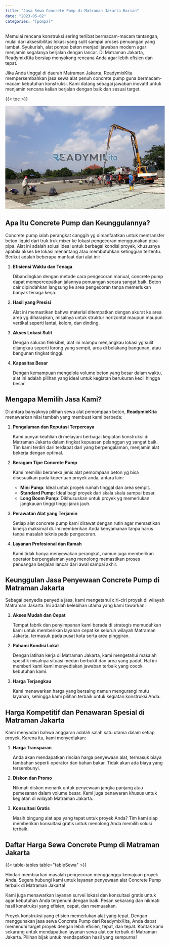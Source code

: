 ```yaml
---
title: "Jasa Sewa Concrete Pump di Matraman Jakarta Harian"
date: "2023-05-02"
categories: "[pompa]"
---
```


Memulai rencana konstruksi sering terlibat bermacam-macam tantangan, mulai dari aksesibilitas lokasi yang sulit sampai proses penuangan yang lambat. Syukurlah, alat pompa beton menjadi jawaban modern agar menjamin segalanya berjalan dengan lancar. Di Matraman Jakarta, ReadymixKita bersiap menyokong rencana Anda agar lebih efisien dan tepat.

Jika Anda tinggal di daerah Matraman Jakarta, ReadymixKita mempersembahkan jasa sewa alat penuh concrete pump guna bermacam-macam kebutuhan konstruksi. Kami datang sebagai jawaban inovatif untuk menjamin rencana kalian berjalan dengan baik dan sesuai target.

{{< toc >}}

![Jasa Sewa Concrete Pump di Matraman Jakarta Harian](/images/pompa/sewa-pompa-11.jpg)

## Apa Itu Concrete Pump dan Keunggulannya?

Concrete pump ialah perangkat canggih yg dimanfaatkan untuk mentransfer beton liquid dari truk truk mixer ke lokasi pengecoran menggunakan pipa-pipa. Alat ini adalah solusi ideal untuk berbagai kondisi proyek, khususnya apabila akses ke lokasi menantang atau membutuhkan ketinggian tertentu. Berikut adalah beberapa manfaat dari alat ini:

1. **Efisiensi Waktu dan Tenaga**

   Dibandingkan dengan metode cara pengecoran manual, concrete pump dapat mempercepatkan jalannya penuangan secara sangat baik. Beton cair dipindahkan langsung ke area pengecoran tanpa memerlukan banyak tenaga kerja.

2. **Hasil yang Presisi**

   Alat ini memastikan bahwa material ditempatkan dengan akurat ke area area yg diharapkan, misalnya untuk struktur horizontal maupun maupun vertikal seperti lantai, kolom, dan dinding.

3. **Akses Lokasi Sulit**

   Dengan saluran fleksibel, alat ini mampu menjangkau lokasi yg sulit dijangkau seperti lorong yang sempit, area di belakang bangunan, atau bangunan tingkat tinggi.

4. **Kapasitas Besar**

   Dengan kemampuan mengelola volume beton yang besar dalam waktu, alat ini adalah pilihan yang ideal untuk kegiatan berukuran kecil hingga besar.

## Mengapa Memilih Jasa Kami?

Di antara banyaknya pilihan sewa alat pemompaan beton, **ReadymixKita** menawarkan nilai tambah yang membuat kami berbeda:

1. **Pengalaman dan Reputasi Terpercaya**

   Kami punyai keahlian di melayani berbagai kegiatan konstruksi di Matraman Jakarta dalam tingkat kepuasan pelanggan yg sangat baik. Tim kami terdiri dari terdapat dari yang berpengalaman, menjamin alat bekerja dengan optimal.

2. **Beragam Tipe Concrete Pump**

   Kami memiliki beraneka jenis alat pemompaan beton yg bisa disesuaikan pada keperluan proyek anda, antara lain:
   - **Mini Pump**: Ideal untuk proyek rumah tinggal dan area sempit.
   - **Standard Pump**: Ideal bagi proyek dari skala skala sampai besar.
   - **Long Boom Pump**: Dikhususkan untuk proyek yg memerlukan jangkauan tinggi tinggi jarak jauh.

3. **Perawatan Alat yang Terjamin**

   Setiap alat concrete pump kami dirawat dengan rutin agar memastikan kinerja maksimal di. Ini memberikan Anda kenyamanan tanpa harus tanpa masalah teknis pada pengecoran.

4. **Layanan Profesional dan Ramah**

   Kami tidak hanya menyewakan perangkat, namun juga memberikan operator berpengalaman yang menolong memastikan proses penuangan berjalan lancar dari awal sampai akhir.

## Keunggulan Jasa Penyewaan Concrete Pump di Matraman Jakarta

Sebagai penyedia penyedia jasa, kami mengetahui ciri-ciri proyek di wilayah Matraman Jakarta. Ini adalah kelebihan utama yang kami tawarkan:

1. **Akses Mudah dan Cepat**

   Tempat fabrik dan penyimpanan kami berada di strategis memudahkan kami untuk memberikan layanan cepat ke seluruh wilayah Matraman Jakarta, termasuk pada pusat kota serta area pinggiran.

2. **Pahami Kondisi Lokal**

   Dengan latihan kerja di Matraman Jakarta, kami mengetahui masalah spesifik misalnya situasi medan berbukit dan area yang padat. Hal ini memberi kami kami menyediakan jawaban terbaik yang cocok kebutuhan kami.

3. **Harga Terjangkau**

   Kami menawarkan harga yang bersaing namun mengurangi mutu layanan, sehingga kami pilihan terbaik untuk kegiatan konstruksi Anda.

## Harga Kompetitif dan Penawaran Spesial di Matraman Jakarta

Kami menyadari bahwa anggaran adalah salah satu utama dalam setiap proyek. Karena itu, kami menyediakan:

1. **Harga Transparan**

   Anda akan mendapatkan rincian harga penyewaan alat, termasuk biaya tambahan seperti operator dan bahan bakar. Tidak akan ada biaya yang tersembunyi.

2. **Diskon dan Promo**

   Nikmati diskon menarik untuk penyewaan jangka panjang atau pemesanan dalam volume besar. Kami juga penawaran khusus untuk kegiatan di wilayah Matraman Jakarta.

3. **Konsultasi Gratis**

   Masih bingung alat apa yang tepat untuk proyek Anda? Tim kami siap memberikan konsultasi gratis untuk menolong Anda memilih solusi terbaik.

## Daftar Harga Sewa Concrete Pump di Matraman Jakarta

{{< table-tables table="tableSewa" >}}

Hindari membiarkan masalah pengecoran mengganggu kemajuan proyek Anda. Segera hubungi kami untuk layanan penyewaan alat Concrete Pump terbaik di Matraman Jakarta!

Kami juga menawarkan layanan survei lokasi dan konsultasi gratis untuk agar kebutuhan Anda terpenuhi dengan baik. Pesan sekarang dan nikmati hasil konstruksi yang efisien, cepat, dan memuaskan.

Proyek konstruksi yang efisien memerlukan alat yang tepat. Dengan menggunakan jasa sewa Concrete Pump dari ReadymixKita, Anda dapat memenuhi target proyek dengan lebih efisien, tepat, dan tepat. Kontak kami sekarang untuk mendapatkan layanan sewa alat cor terbaik di Matraman Jakarta. Pilihan bijak untuk mendapatkan hasil yang sempurna!